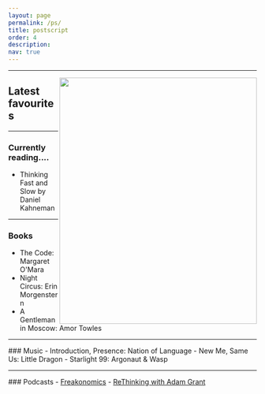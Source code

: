 ```yaml
---
layout: page
permalink: /ps/
title: postscript
order: 4
description: 
nav: true
---
```

<hr>


<img align="right" src="/assets/img/bookshop.png" width = "400" height = "500">

## Latest favourites
<hr>

### Currently reading.... 
- Thinking Fast and Slow by Daniel Kahneman

<hr>

### Books
- The Code: Margaret O'Mara
- Night Circus: Erin Morgenstern
- A Gentleman in Moscow: Amor Towles

<hr>
### Music
- Introduction, Presence: Nation of Language
- New Me, Same Us: Little Dragon
- Starlight 99: Argonaut & Wasp

<hr>
### Podcasts
- <a href = "https://freakonomics.com/">Freakonomics</a>
- <a href = "https://www.ted.com/podcasts/rethinking-with-adam-grant"> ReThinking with Adam Grant</a>


